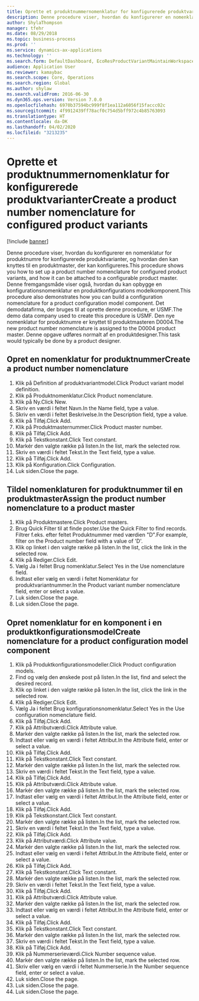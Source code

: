 ```yaml
---
title: Oprette et produktnummernomenklatur for konfigurerede produktvarianter
description: Denne procedure viser, hvordan du konfigurerer en nomenklatur for produktnumre for konfigurerede produktvarianter, og hvordan den kan knyttes til en produktmaster, der kan konfigureres.
author: ShylaThompson
manager: tfehr
ms.date: 08/29/2018
ms.topic: business-process
ms.prod: ''
ms.service: dynamics-ax-applications
ms.technology: ''
ms.search.form: DefaultDashboard, EcoResProductVariantMaintainWorkspace, EcoResNomenclature, EcoResProductListPage, EcoResProductDetails, PCProductConfigurationModelListPage, PCProductConfigurationModelDetails
audience: Application User
ms.reviewer: kamaybac
ms.search.scope: Core, Operations
ms.search.region: Global
ms.author: shylaw
ms.search.validFrom: 2016-06-30
ms.dyn365.ops.version: Version 7.0.0
ms.openlocfilehash: 6970b37594bc999f8f1ea112a6056f15faccc02c
ms.sourcegitcommit: 4f9912439ff78acf0c754d5bff972c4b85763093
ms.translationtype: HT
ms.contentlocale: da-DK
ms.lasthandoff: 04/02/2020
ms.locfileid: "3213235"
---
```

# <a name="create-a-product-number-nomenclature-for-configured-product-variants"></a><span data-ttu-id="91a22-103">Oprette et produktnummernomenklatur for konfigurerede produktvarianter</span><span class="sxs-lookup"><span data-stu-id="91a22-103">Create a product number nomenclature for configured product variants</span></span>

[!include [banner](../../includes/banner.md)]

<span data-ttu-id="91a22-104">Denne procedure viser, hvordan du konfigurerer en nomenklatur for produktnumre for konfigurerede produktvarianter, og hvordan den kan knyttes til en produktmaster, der kan konfigureres.</span><span class="sxs-lookup"><span data-stu-id="91a22-104">This procedure shows you how to set up a product number nomenclature for configured product variants, and how it can be attached to a configurable product master.</span></span> <span data-ttu-id="91a22-105">Denne fremgangsmåde viser også, hvordan du kan opbygge en konfigurationsnomenklatur en produktkonfigurations modelkomponent.</span><span class="sxs-lookup"><span data-stu-id="91a22-105">This procedure also demonstrates how you can build a configuration nomenclature for a product configuration model component.</span></span> <span data-ttu-id="91a22-106">Det demodatafirma, der bruges til at oprette denne procedure, er USMF.</span><span class="sxs-lookup"><span data-stu-id="91a22-106">The demo data company used to create this procedure is USMF.</span></span> <span data-ttu-id="91a22-107">Den nye nomenklatur for produktnumre er knyttet til produktmasteren D0004.</span><span class="sxs-lookup"><span data-stu-id="91a22-107">The new product number nomenclature is assigned to the D0004 product master.</span></span> <span data-ttu-id="91a22-108">Denne opgave udføres normalt af en produktdesigner.</span><span class="sxs-lookup"><span data-stu-id="91a22-108">This task would typically be done by a product designer.</span></span>


## <a name="create-a-product-number-nomenclature"></a><span data-ttu-id="91a22-109">Opret en nomenklatur for produktnummer</span><span class="sxs-lookup"><span data-stu-id="91a22-109">Create a product number nomenclature</span></span>
1. <span data-ttu-id="91a22-110">Klik på Definition af produktvariantmodel.</span><span class="sxs-lookup"><span data-stu-id="91a22-110">Click Product variant model definition.</span></span>
2. <span data-ttu-id="91a22-111">Klik på Produktnomenklatur.</span><span class="sxs-lookup"><span data-stu-id="91a22-111">Click Product nomenclature.</span></span>
3. <span data-ttu-id="91a22-112">Klik på Ny.</span><span class="sxs-lookup"><span data-stu-id="91a22-112">Click New.</span></span>
4. <span data-ttu-id="91a22-113">Skriv en værdi i feltet Navn.</span><span class="sxs-lookup"><span data-stu-id="91a22-113">In the Name field, type a value.</span></span>
5. <span data-ttu-id="91a22-114">Skriv en værdi i feltet Beskrivelse.</span><span class="sxs-lookup"><span data-stu-id="91a22-114">In the Description field, type a value.</span></span>
6. <span data-ttu-id="91a22-115">Klik på Tilføj.</span><span class="sxs-lookup"><span data-stu-id="91a22-115">Click Add.</span></span>
7. <span data-ttu-id="91a22-116">Klik på Produktmasternummer.</span><span class="sxs-lookup"><span data-stu-id="91a22-116">Click Product master number.</span></span>
8. <span data-ttu-id="91a22-117">Klik på Tilføj.</span><span class="sxs-lookup"><span data-stu-id="91a22-117">Click Add.</span></span>
9. <span data-ttu-id="91a22-118">Klik på Tekstkonstant.</span><span class="sxs-lookup"><span data-stu-id="91a22-118">Click Text constant.</span></span>
10. <span data-ttu-id="91a22-119">Markér den valgte række på listen.</span><span class="sxs-lookup"><span data-stu-id="91a22-119">In the list, mark the selected row.</span></span>
11. <span data-ttu-id="91a22-120">Skriv en værdi i feltet Tekst.</span><span class="sxs-lookup"><span data-stu-id="91a22-120">In the Text field, type a value.</span></span>
12. <span data-ttu-id="91a22-121">Klik på Tilføj.</span><span class="sxs-lookup"><span data-stu-id="91a22-121">Click Add.</span></span>
13. <span data-ttu-id="91a22-122">Klik på Konfiguration.</span><span class="sxs-lookup"><span data-stu-id="91a22-122">Click Configuration.</span></span>
14. <span data-ttu-id="91a22-123">Luk siden.</span><span class="sxs-lookup"><span data-stu-id="91a22-123">Close the page.</span></span>

## <a name="assign-the-product-number-nomenclature-to-a-product-master"></a><span data-ttu-id="91a22-124">Tildel nomenklaturen for produktnummer til en produktmaster</span><span class="sxs-lookup"><span data-stu-id="91a22-124">Assign the product number nomenclature to a product master</span></span>
1. <span data-ttu-id="91a22-125">Klik på Produktmastere.</span><span class="sxs-lookup"><span data-stu-id="91a22-125">Click Product masters.</span></span>
2. <span data-ttu-id="91a22-126">Brug Quick Filter til at finde poster.</span><span class="sxs-lookup"><span data-stu-id="91a22-126">Use the Quick Filter to find records.</span></span> <span data-ttu-id="91a22-127">Filtrer f.eks. efter feltet Produktnummer med værdien "D".</span><span class="sxs-lookup"><span data-stu-id="91a22-127">For example, filter on the Product number field with a value of 'D'.</span></span>
3. <span data-ttu-id="91a22-128">Klik op linket i den valgte række på listen.</span><span class="sxs-lookup"><span data-stu-id="91a22-128">In the list, click the link in the selected row.</span></span>
4. <span data-ttu-id="91a22-129">Klik på Rediger.</span><span class="sxs-lookup"><span data-stu-id="91a22-129">Click Edit.</span></span>
5. <span data-ttu-id="91a22-130">Vælg Ja i feltet Brug nomenklatur.</span><span class="sxs-lookup"><span data-stu-id="91a22-130">Select Yes in the Use nomenclature field.</span></span>
6. <span data-ttu-id="91a22-131">Indtast eller vælg en værdi i feltet Nomenklatur for produktvariantnummer.</span><span class="sxs-lookup"><span data-stu-id="91a22-131">In the Product variant number nomenclature field, enter or select a value.</span></span>
7. <span data-ttu-id="91a22-132">Luk siden.</span><span class="sxs-lookup"><span data-stu-id="91a22-132">Close the page.</span></span>
8. <span data-ttu-id="91a22-133">Luk siden.</span><span class="sxs-lookup"><span data-stu-id="91a22-133">Close the page.</span></span>

## <a name="create-nomenclature-for-a-product-configuration-model-component"></a><span data-ttu-id="91a22-134">Opret nomenklatur for en komponent i en produktkonfigurationsmodel</span><span class="sxs-lookup"><span data-stu-id="91a22-134">Create nomenclature for a product configuration model component</span></span>
1. <span data-ttu-id="91a22-135">Klik på Produktkonfigurationsmodeller.</span><span class="sxs-lookup"><span data-stu-id="91a22-135">Click Product configuration models.</span></span>
2. <span data-ttu-id="91a22-136">Find og vælg den ønskede post på listen.</span><span class="sxs-lookup"><span data-stu-id="91a22-136">In the list, find and select the desired record.</span></span>
3. <span data-ttu-id="91a22-137">Klik op linket i den valgte række på listen.</span><span class="sxs-lookup"><span data-stu-id="91a22-137">In the list, click the link in the selected row.</span></span>
4. <span data-ttu-id="91a22-138">Klik på Rediger.</span><span class="sxs-lookup"><span data-stu-id="91a22-138">Click Edit.</span></span>
5. <span data-ttu-id="91a22-139">Vælg Ja i feltet Brug konfigurationsnomenklatur.</span><span class="sxs-lookup"><span data-stu-id="91a22-139">Select Yes in the Use configuration nomenclature field.</span></span>
6. <span data-ttu-id="91a22-140">Klik på Tilføj.</span><span class="sxs-lookup"><span data-stu-id="91a22-140">Click Add.</span></span>
7. <span data-ttu-id="91a22-141">Klik på Attributværdi.</span><span class="sxs-lookup"><span data-stu-id="91a22-141">Click Attribute value.</span></span>
8. <span data-ttu-id="91a22-142">Markér den valgte række på listen.</span><span class="sxs-lookup"><span data-stu-id="91a22-142">In the list, mark the selected row.</span></span>
9. <span data-ttu-id="91a22-143">Indtast eller vælg en værdi i feltet Attribut.</span><span class="sxs-lookup"><span data-stu-id="91a22-143">In the Attribute field, enter or select a value.</span></span>
10. <span data-ttu-id="91a22-144">Klik på Tilføj.</span><span class="sxs-lookup"><span data-stu-id="91a22-144">Click Add.</span></span>
11. <span data-ttu-id="91a22-145">Klik på Tekstkonstant.</span><span class="sxs-lookup"><span data-stu-id="91a22-145">Click Text constant.</span></span>
12. <span data-ttu-id="91a22-146">Markér den valgte række på listen.</span><span class="sxs-lookup"><span data-stu-id="91a22-146">In the list, mark the selected row.</span></span>
13. <span data-ttu-id="91a22-147">Skriv en værdi i feltet Tekst.</span><span class="sxs-lookup"><span data-stu-id="91a22-147">In the Text field, type a value.</span></span>
14. <span data-ttu-id="91a22-148">Klik på Tilføj.</span><span class="sxs-lookup"><span data-stu-id="91a22-148">Click Add.</span></span>
15. <span data-ttu-id="91a22-149">Klik på Attributværdi.</span><span class="sxs-lookup"><span data-stu-id="91a22-149">Click Attribute value.</span></span>
16. <span data-ttu-id="91a22-150">Markér den valgte række på listen.</span><span class="sxs-lookup"><span data-stu-id="91a22-150">In the list, mark the selected row.</span></span>
17. <span data-ttu-id="91a22-151">Indtast eller vælg en værdi i feltet Attribut.</span><span class="sxs-lookup"><span data-stu-id="91a22-151">In the Attribute field, enter or select a value.</span></span>
18. <span data-ttu-id="91a22-152">Klik på Tilføj.</span><span class="sxs-lookup"><span data-stu-id="91a22-152">Click Add.</span></span>
19. <span data-ttu-id="91a22-153">Klik på Tekstkonstant.</span><span class="sxs-lookup"><span data-stu-id="91a22-153">Click Text constant.</span></span>
20. <span data-ttu-id="91a22-154">Markér den valgte række på listen.</span><span class="sxs-lookup"><span data-stu-id="91a22-154">In the list, mark the selected row.</span></span>
21. <span data-ttu-id="91a22-155">Skriv en værdi i feltet Tekst.</span><span class="sxs-lookup"><span data-stu-id="91a22-155">In the Text field, type a value.</span></span>
22. <span data-ttu-id="91a22-156">Klik på Tilføj.</span><span class="sxs-lookup"><span data-stu-id="91a22-156">Click Add.</span></span>
23. <span data-ttu-id="91a22-157">Klik på Attributværdi.</span><span class="sxs-lookup"><span data-stu-id="91a22-157">Click Attribute value.</span></span>
24. <span data-ttu-id="91a22-158">Markér den valgte række på listen.</span><span class="sxs-lookup"><span data-stu-id="91a22-158">In the list, mark the selected row.</span></span>
25. <span data-ttu-id="91a22-159">Indtast eller vælg en værdi i feltet Attribut.</span><span class="sxs-lookup"><span data-stu-id="91a22-159">In the Attribute field, enter or select a value.</span></span>
26. <span data-ttu-id="91a22-160">Klik på Tilføj.</span><span class="sxs-lookup"><span data-stu-id="91a22-160">Click Add.</span></span>
27. <span data-ttu-id="91a22-161">Klik på Tekstkonstant.</span><span class="sxs-lookup"><span data-stu-id="91a22-161">Click Text constant.</span></span>
28. <span data-ttu-id="91a22-162">Markér den valgte række på listen.</span><span class="sxs-lookup"><span data-stu-id="91a22-162">In the list, mark the selected row.</span></span>
29. <span data-ttu-id="91a22-163">Skriv en værdi i feltet Tekst.</span><span class="sxs-lookup"><span data-stu-id="91a22-163">In the Text field, type a value.</span></span>
30. <span data-ttu-id="91a22-164">Klik på Tilføj.</span><span class="sxs-lookup"><span data-stu-id="91a22-164">Click Add.</span></span>
31. <span data-ttu-id="91a22-165">Klik på Attributværdi.</span><span class="sxs-lookup"><span data-stu-id="91a22-165">Click Attribute value.</span></span>
32. <span data-ttu-id="91a22-166">Markér den valgte række på listen.</span><span class="sxs-lookup"><span data-stu-id="91a22-166">In the list, mark the selected row.</span></span>
33. <span data-ttu-id="91a22-167">Indtast eller vælg en værdi i feltet Attribut.</span><span class="sxs-lookup"><span data-stu-id="91a22-167">In the Attribute field, enter or select a value.</span></span>
34. <span data-ttu-id="91a22-168">Klik på Tilføj.</span><span class="sxs-lookup"><span data-stu-id="91a22-168">Click Add.</span></span>
35. <span data-ttu-id="91a22-169">Klik på Tekstkonstant.</span><span class="sxs-lookup"><span data-stu-id="91a22-169">Click Text constant.</span></span>
36. <span data-ttu-id="91a22-170">Markér den valgte række på listen.</span><span class="sxs-lookup"><span data-stu-id="91a22-170">In the list, mark the selected row.</span></span>
37. <span data-ttu-id="91a22-171">Skriv en værdi i feltet Tekst.</span><span class="sxs-lookup"><span data-stu-id="91a22-171">In the Text field, type a value.</span></span>
38. <span data-ttu-id="91a22-172">Klik på Tilføj.</span><span class="sxs-lookup"><span data-stu-id="91a22-172">Click Add.</span></span>
39. <span data-ttu-id="91a22-173">Klik på Nummerserieværdi.</span><span class="sxs-lookup"><span data-stu-id="91a22-173">Click Number sequence value.</span></span>
40. <span data-ttu-id="91a22-174">Markér den valgte række på listen.</span><span class="sxs-lookup"><span data-stu-id="91a22-174">In the list, mark the selected row.</span></span>
41. <span data-ttu-id="91a22-175">Skriv eller vælg en værdi i feltet Nummerserie.</span><span class="sxs-lookup"><span data-stu-id="91a22-175">In the Number sequence field, enter or select a value.</span></span>
42. <span data-ttu-id="91a22-176">Luk siden.</span><span class="sxs-lookup"><span data-stu-id="91a22-176">Close the page.</span></span>
43. <span data-ttu-id="91a22-177">Luk siden.</span><span class="sxs-lookup"><span data-stu-id="91a22-177">Close the page.</span></span>
44. <span data-ttu-id="91a22-178">Luk siden.</span><span class="sxs-lookup"><span data-stu-id="91a22-178">Close the page.</span></span>


